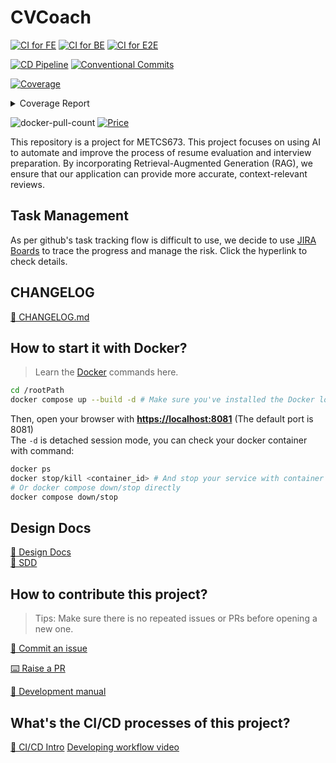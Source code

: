 # CVCoach

[![CI for FE](https://github.com/BUMETCS673/seprojects-cs673a2f24_team5/actions/workflows/ci_fe.yml/badge.svg)](https://github.com/BUMETCS673/seprojects-cs673a2f24_team5/actions/workflows/ci_fe.yml)
[![CI for BE](https://github.com/BUMETCS673/seprojects-cs673a2f24_team5/actions/workflows/ci_be.yml/badge.svg)](https://github.com/BUMETCS673/seprojects-cs673a2f24_team5/actions/workflows/ci_be.yml)
[![CI for E2E](https://github.com/BUMETCS673/seprojects-cs673a2f24_team5/actions/workflows/ci_e2e.yml/badge.svg)](https://github.com/BUMETCS673/seprojects-cs673a2f24_team5/actions/workflows/ci_e2e.yml)

[![CD Pipeline](https://github.com/BUMETCS673/seprojects-cs673a2f24_team5/actions/workflows/cd.yml/badge.svg)](https://github.com/BUMETCS673/seprojects-cs673a2f24_team5/actions/workflows/cd.yml)
[![Conventional Commits](https://img.shields.io/badge/Conventional%20Commits-1.0.0-%23FE5196?logo=conventionalcommits&logoColor=white)](https://conventionalcommits.org)

<!-- Pytest Coverage Comment:Begin -->
<a href="https://github.com/Stanford997/seprojects-cs673a2f24_team5/blob/main/README.md"><img alt="Coverage" src="https://img.shields.io/badge/Coverage-69%25-yellow.svg" /></a><details><summary>Coverage Report </summary><table><tr><th>File</th><th>Stmts</th><th>Miss</th><th>Cover</th><th>Missing</th></tr><tbody><tr><td><a href="https://github.com/Stanford997/seprojects-cs673a2f24_team5/blob/main/app.py">app.py</a></td><td>85</td><td>36</td><td>58%</td><td><a href="https://github.com/Stanford997/seprojects-cs673a2f24_team5/blob/main/app.py#L34-L35">34&ndash;35</a>, <a href="https://github.com/Stanford997/seprojects-cs673a2f24_team5/blob/main/app.py#L40-L48">40&ndash;48</a>, <a href="https://github.com/Stanford997/seprojects-cs673a2f24_team5/blob/main/app.py#L52-L82">52&ndash;82</a>, <a href="https://github.com/Stanford997/seprojects-cs673a2f24_team5/blob/main/app.py#L88">88</a>, <a href="https://github.com/Stanford997/seprojects-cs673a2f24_team5/blob/main/app.py#L92">92</a>, <a href="https://github.com/Stanford997/seprojects-cs673a2f24_team5/blob/main/app.py#L97">97</a>, <a href="https://github.com/Stanford997/seprojects-cs673a2f24_team5/blob/main/app.py#L101">101</a>, <a href="https://github.com/Stanford997/seprojects-cs673a2f24_team5/blob/main/app.py#L112">112</a>, <a href="https://github.com/Stanford997/seprojects-cs673a2f24_team5/blob/main/app.py#L117">117</a>, <a href="https://github.com/Stanford997/seprojects-cs673a2f24_team5/blob/main/app.py#L119">119</a>, <a href="https://github.com/Stanford997/seprojects-cs673a2f24_team5/blob/main/app.py#L124">124</a>, <a href="https://github.com/Stanford997/seprojects-cs673a2f24_team5/blob/main/app.py#L128">128</a>, <a href="https://github.com/Stanford997/seprojects-cs673a2f24_team5/blob/main/app.py#L136">136</a></td></tr><tr><td colspan="5"><b>modules</b></td></tr><tr><td>&nbsp; &nbsp;<a href="https://github.com/Stanford997/seprojects-cs673a2f24_team5/blob/main/modules/evaluator.py">evaluator.py</a></td><td>56</td><td>14</td><td>75%</td><td><a href="https://github.com/Stanford997/seprojects-cs673a2f24_team5/blob/main/modules/evaluator.py#L96-L97">96&ndash;97</a>, <a href="https://github.com/Stanford997/seprojects-cs673a2f24_team5/blob/main/modules/evaluator.py#L104-L122">104&ndash;122</a></td></tr><tr><td>&nbsp; &nbsp;<a href="https://github.com/Stanford997/seprojects-cs673a2f24_team5/blob/main/modules/parser.py">parser.py</a></td><td>12</td><td>1</td><td>92%</td><td><a href="https://github.com/Stanford997/seprojects-cs673a2f24_team5/blob/main/modules/parser.py#L20">20</a></td></tr><tr><td>&nbsp; &nbsp;<a href="https://github.com/Stanford997/seprojects-cs673a2f24_team5/blob/main/modules/upload.py">upload.py</a></td><td>23</td><td>3</td><td>87%</td><td><a href="https://github.com/Stanford997/seprojects-cs673a2f24_team5/blob/main/modules/upload.py#L23">23</a>, <a href="https://github.com/Stanford997/seprojects-cs673a2f24_team5/blob/main/modules/upload.py#L39-L40">39&ndash;40</a></td></tr><tr><td><b>TOTAL</b></td><td><b>176</b></td><td><b>54</b></td><td><b>69%</b></td><td>&nbsp;</td></tr></tbody></table></details>
<!-- Pytest Coverage Comment:End -->

<p>
  <!-- <img src="https://img.shields.io/github/license/BUMETCS673/seprojects-cs673a2f24_team5" alt="license"/> -->
  <img src="https://img.shields.io/docker/pulls/adamma1024/cvcoach_web" alt="docker-pull-count" />
  <a href="https://img.shields.io/badge/price-free-ff69b4"><img alt="Price" src="https://img.shields.io/badge/price-free-ff69b4?style=flat-square" /></a>
</p>

This repository is a project for METCS673. This project focuses on using AI to automate and improve the process of resume evaluation and interview preparation. By incorporating Retrieval-Augmented Generation (RAG), we ensure that our application can provide more accurate, context-relevant reviews.

## Task Management

As per github's task tracking flow is difficult to use, we decide to use [JIRA Boards](https://bu-cs673a2f24-team-5.atlassian.net/jira/software/projects/SCRUM/boards/1) to trace the progress and manage the risk. Click the hyperlink to check details.

## CHANGELOG

[📖 CHANGELOG.md](./CHANGELOG.md)

## How to start it with Docker?

> Learn the [Docker](https://www.docker.com/) commands here.

```bash
cd /rootPath
docker compose up --build -d # Make sure you've installed the Docker locally.
```

Then, open your browser with **<https://localhost:8081>** (The default port is 8081)  
The `-d` is detached session mode, you can check your docker container with command:  

```bash
docker ps
docker stop/kill <container_id> # And stop your service with container id
# Or docker compose down/stop directly
docker compose down/stop
```

## Design Docs

[📖 Design Docs](./doc/designs.md)  
[📖 SDD](https://docs.google.com/document/d/1EPiaG6P9PN608ExKb6kGQkfQGTZQFpuxr1Ox6fWw7uM/edit?usp=sharing)  

## How to contribute this project?

> Tips: Make sure there is no repeated issues or PRs before opening a new one.

[🎤 Commit an issue](https://github.com/BUMETCS673/seprojects-cs673a2f24_team5/issues/new/choose)  

[⌨️ Raise a PR](https://github.com/BUMETCS673/seprojects-cs673a2f24_team5/pulls)  

[📖 Development manual](./doc/development_manual.md)  

## What's the CI/CD processes of this project?

[📔 CI/CD Intro](./doc/CICD.md)
[Developing workflow video](https://youtu.be/4Cvv7j7-0zw)

